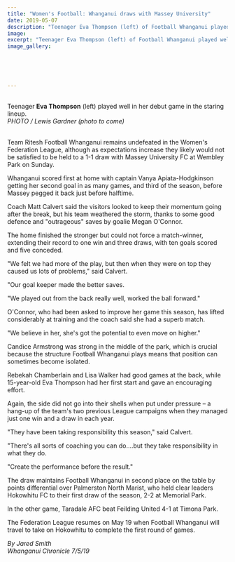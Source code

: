 ```yaml
---
title: "Women's Football: Whanganui draws with Massey University"
date: 2019-05-07
description: "Teenager Eva Thompson (left) of Football Whanganui played well in her debut game in the starting lineup..."
image: 
excerpt: "Teenager Eva Thompson (left) of Football Whanganui played well in her debut game in the starting lineup"
image_gallery:
    
    
    
    
    
---
```


<p><br />Teenager <strong>Eva Thompson</strong> (left) played well in her debut game in the staring lineup.<br /><em>PHOTO / Lewis Gardner (photo to come)</em></p>
<p><br />Team Ritesh Football Whanganui remains undefeated in the Women's Federation League, although as expectations increase they likely would not be satisfied to be held to a 1-1 draw with Massey University FC at Wembley Park on Sunday.</p>
<p>Whanganui scored first at home with captain Vanya Apiata-Hodgkinson getting her second goal in as many games, and third of the season, before Massey pegged it back just before halftime.</p>
<p><span class="ellipsis">Coach Matt Calvert said the visitors looked to keep their momentum going after the break, but his team weathered the storm, thanks to some good defence and "outrageous" saves by goalie Megan O'Connor.</span></p>
<p>The home finished the stronger but could not force a match-winner, extending their record to one win and three draws, with ten goals scored and five conceded.</p>
<p>"We felt we had more of the play, but then when they were on top they caused us lots of problems," said Calvert.</p>
<p>"Our goal keeper made the better saves.</p>
<p>"We played out from the back really well, worked the ball forward."</p>
<p>O'Connor, who had been asked to improve her game this season, has lifted considerably at training and the coach said she had a superb match.</p>
<p>"We believe in her, she's got the potential to even move on higher."</p>
<p>Candice Armstrong was strong in the middle of the park, which is crucial because the structure Football Whanganui plays means that position can sometimes become isolated.</p>
<p>Rebekah Chamberlain and Lisa Walker had good games at the back, while 15-year-old Eva Thompson had her first start and gave an encouraging effort.</p>
<p>Again, the side did not go into their shells when put under pressure &ndash; a hang-up of the team's two previous League campaigns when they managed just one win and a draw in each year.</p>
<p>"They have been taking responsibility this season," said Calvert.</p>
<p>"There's all sorts of coaching you can do....but they take responsibility in what they do.</p>
<p>"Create the performance before the result."</p>
<p>The draw maintains Football Whanganui in second place on the table by points differential over Palmerston North Marist, who held clear leaders Hokowhitu FC to their first draw of the season, 2-2 at Memorial Park.</p>
<p>In the other game, Taradale AFC beat Feilding United 4-1 at Timona Park.</p>
<p>The Federation League resumes on May 19 when Football Whanganui will travel to take on Hokowhitu to complete the first round of games.</p>
<p><em>By Jared Smith<br />Whanganui Chronicle 7/5/19</em></p>

